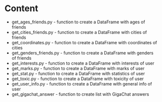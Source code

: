 # Content
* get_ages_friends.py - function to create a DataFrame with ages of friends
* get_cities_friends.py - function to create a DataFrame with cities of friends
* get_coordinates.py - function to create a DataFrame with coordinates of cities
* get_genders_friends.py - function to create a DataFrame with genders of friends
* get_interests.py - function to create a DataFrame with interests of user
* get_marks.py - function to create a DataFrame with marks of user
* get_stat.py - function to create a DataFrame with statistics of user
* get_toxic.py - function to create a DataFrame with toxicity of user
* get_user_info.py - function to create a DataFrame with general info of user
* get_gigachat_answer - function to create list with GigaChat answers
